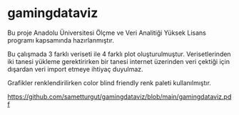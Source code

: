 # gamingdataviz
Bu proje Anadolu Üniversitesi Ölçme ve Veri Analitiği Yüksek Lisans programı kapsamında hazırlanmıştır.

Bu çalışmada 3 farklı veriseti ile 4 farklı plot oluşturulmuştur. Verisetlerinden iki tanesi yükleme gerektirirken bir tanesi internet üzerinden veri çektiği için dışardan veri import etmeye ihtiyaç duyulmaz.

Grafikler renklendirilirken color blind friendly renk paleti kullanılmıştır.


https://github.com/sametturgut/gamingdataviz/blob/main/gamingdataviz.pdf
